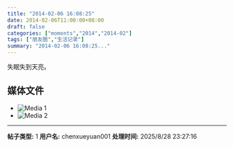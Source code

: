 ```yaml
---
title: "2014-02-06 16:08:25"
date: 2014-02-06T11:00:00+08:00
draft: false
categories: ["moments","2014","2014-02"]
tags: ["朋友圈","生活记录"]
summary: "2014-02-06 16:08:25..."
---
```


失眠失到天亮。

## 媒体文件

- ![Media 1](/Moments/photos/2014-02-06/201402061608250.jpg)
- ![Media 2](/Moments/photos/2014-02-06/201402061608251.jpg)

---

**帖子类型:** 1
**用户名:** chenxueyuan001
**处理时间:** 2025/8/28 23:27:16